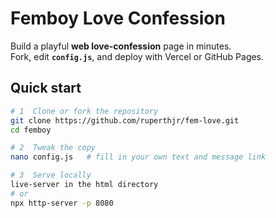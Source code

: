 # Femboy Love Confession

Build a playful **web love-confession** page in minutes.  
Fork, edit **`config.js`**, and deploy with Vercel or GitHub Pages.

## Quick start

```bash
# 1  Clone or fork the repository
git clone https://github.com/ruperthjr/fem-love.git
cd femboy

# 2  Tweak the copy
nano config.js   # fill in your own text and message link

# 3  Serve locally
live-server in the html directory
# or
npx http-server -p 8080
```